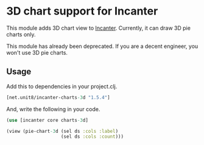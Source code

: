 # 3D chart support for Incanter

This module adds 3D chart view to [Incanter](https://github.com/liebke/incanter).
Currently, it can draw 3D pie charts only.

This module has already been deprecated. If you are a decent engineer, you won't use 3D pie charts.

## Usage

Add this to dependencies in your project.clj.

```clojure
[net.unit8/incanter-charts-3d "1.5.4"]
```

And, write the following in your code.

```clojure
(use [incanter core charts-3d]

(view (pie-chart-3d (sel ds :cols :label)
                    (sel ds :cols :count)))
```


